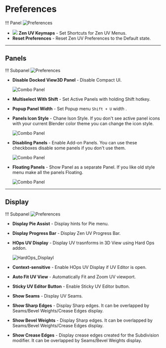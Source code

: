 # Preferences

!!! Panel
     ![Preferences](img/screen/preferences/MainPanel.png)

 - ![](img/icons/zen-uv@2x.png) **Zen UV Keymaps** - Set Shortcuts for Zen UV Menus.
 - **Reset Preferences** - Reset Zen UV Preferences to the Default state.

---

## Panels

!!! Subpanel
     ![Preferences](img/screen/preferences/PanelPanels.png)

 - **Disable Docked View3D Panel** - Disable Compact UI.

     ![Combo Panel](img/screen/preferences/Disable_CompactUI.gif)


 - **Multiselect With Shift** - Set Active Panels with holding Shift hotkey.
 - **Popup Panel Width** - Set Popup menu `Shift + U` width .
 - **Panels Icon Style** - Chane Ison Style. If you don't see active panel icons with your current Blender color theme you can change the icon style.

     ![Combo Panel](img/gifs/user_interface/compactui_5.gif)

 - **Disabling Panels** - Enable Add-on Panels. You can use these checkboxes disable some panels if you don't use them.
  
     ![Combo Panel](img/gifs/user_interface/compactui_4.gif)

 - **Floating Panels** - Show Panel as a separate Panel. If you like old style menu make all the panels Floating.
  
     ![Combo Panel](img/gifs/user_interface/compactui_7.gif)

---

## Display

!!! Subpanel
     ![Preferences](img/screen/preferences/PanelDisplay.png)

 - **Display Pie Assist** - Display hints for Pie menu.
 - **Display Progress Bar** - Display Zen UV Progress Bar.
 - **HOps UV Display** - Display UV trasnforms in 3D View using Hard Ops addon.
 
     ![HardOps_Displayl](img/screen/preferences/HardOps_Display.gif)  

 - **Context-sensitive** - Enable HOps UV Display if UV Editor is open.
 - **Auto Fit UV View** - Automatically Fit and Zoom UV viewport.
 - **Sticky UV Editor Button** - Enable Sticky UV Editor button.
 - **Show Seams** - Display UV Seams.
 - **Show Sharp Edges** - Display Sharp edges. It can be overlapped by Seams/Bevel Weights/Crease Edges display.
 - **Show Bevel Weights** - Display Sharp edges. It can be overlapped by Seams/Bevel Weights/Crease Edges display.
 - **Show Crease Edges** - Display crease edges created for the Subdivision modifier. It can be overlapped by Seams/Bevel Weights display.